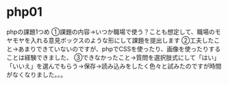 # php01
phpの課題1つめ
①課題の内容→いつか職場で使う？ことも想定して、職場のモヤモヤを入れる意見ボックスのような形にして課題を提出します
②工夫したこと→あまりできていないのですが、phpでCSSを使ったり、画像を使ったりすることは経験できました、
③できなかったこと→質問を選択肢式にして「はい」「いいえ」を選んでもらう→保存→読み込みをしたく色々と試みたのですが時間がなくなりました。。。　
